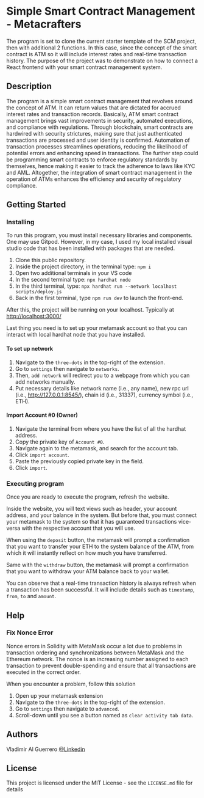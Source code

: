 # Simple Smart Contract Management - Metacrafters

The program is set to clone the current starter template of the SCM project, then with additional 2 functions. In this case, since the concept of the smart contract is ATM so it will include interest rates and real-time transaction history. The purpose of the project was to demonstrate on how to connect a React frontend with your smart contract management system.

## Description

The program is a simple smart contract management that revolves around the concept of ATM. It can return values that are dictated for accrued interest rates and transaction records. Basically, ATM smart contract management brings vast improvements in security, automated executions, and compliance with regulations. Through blockchain, smart contracts are hardwired with security strictures, making sure that just authenticated transactions are processed and user identity is confirmed. Automation of transaction processes streamlines operations, reducing the likelihood of potential errors and enhancing speed in transactions. The further step could be programming smart contracts to enforce regulatory standards by themselves, hence making it easier to track the adherence to laws like KYC and AML. Altogether, the integration of smart contract management in the operation of ATMs enhances the efficiency and security of regulatory compliance.

## Getting Started

### Installing

To run this program, you must install necessary libraries and components. One may use Gitpod. However, in my case, I used my local installed visual studio code that has been installed with packages that are needed.

1. Clone this public repository.
2. Inside the project directory, in the terminal type: `npm i`
3. Open two additional terminals in your VS code
4. In the second terminal type: `npx hardhat node`
5. In the third terminal, type: `npx hardhat run --network localhost scripts/deploy.js`
6. Back in the first terminal, type `npm run dev` to launch the front-end.

After this, the project will be running on your localhost. Typically at <http://localhost:3000/>

Last thing you need is to set up your metamask account so that you can interact with local hardhat node that you have installed.

#### To set up network

1. Navigate to the `three-dots` in the top-right of the extension.
2. Go to `settings` then navigate to `networks`.
3. Then, `add network` will redirect you to a webpage from which you can add networks manually.
4. Put necessary details like network name (i.e., any name), new rpc url (i.e., <http://127.0.0.1:8545/>), chain id (i.e., 31337), currency symbol (i.e., ETH).

#### Import Account #0 (Owner)

1. Navigate the terminal from where you have the list of all the hardhat address.
2. Copy the private key of `Account #0`.
3. Navigate again to the metamask, and search for the account tab.
4. Click `import account`.
5. Paste the previously copied private key in the field.
6. Click `import`.

### Executing program

Once you are ready to execute the program, refresh the website.

Inside the website, you will text views such as header, your account address, and your balance in the system. But before that, you must connect your metamask to the system so that it has guaranteed transactions vice-versa with the respective account that you will use.

When using the `deposit` button, the metamask will prompt a confirmation that you want to transfer your ETH to the system balance of the ATM, from which it will instantly reflect on how much you have transferred.

Same with the `withdraw` button, the metamask will prompt a confirmation that you want to withdraw your ATM balance back to your wallet.

You can observe that a real-time transaction history is always refresh when a transaction has been successful. It will include details such as `timestamp`, `from`, `to` and `amount`.

## Help

### Fix Nonce Error

Nonce errors in Solidity with MetaMask occur a lot due to problems in transaction ordering and synchronizations between MetaMask and the Ethereum network. The nonce is an increasing number assigned to each transaction to prevent double-spending and ensure that all transactions are executed in the correct order.

When you encounter a problem, follow this solution

1. Open up your metamask extension
2. Navigate to the `three-dots` in the top-right of the extension.
3. Go to `settings` then navigate to `advanced`.
4. Scroll-down until you see a button named as `clear activity tab data`.

## Authors

Vladimir Al Guerrero
[@Linkedin](https://www.linkedin.com/in/vladimir-al-guerrero-178b6a24b/)

## License

This project is licensed under the MIT License - see the `LICENSE.md` file for details

